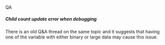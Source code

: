 QA


##### Child count update error when debugging
There is an old Q&A thread on the same topic and it suggests that having one of the variable with either binary or large data may cause this issue. 

